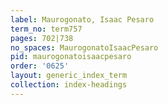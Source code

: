 ```yaml
---
label: Maurogonato, Isaac Pesaro
term_no: term757
pages: 702|738
no_spaces: MaurogonatoIsaacPesaro
pid: maurogonatoisaacpesaro
order: '0625'
layout: generic_index_term
collection: index-headings
---
```

